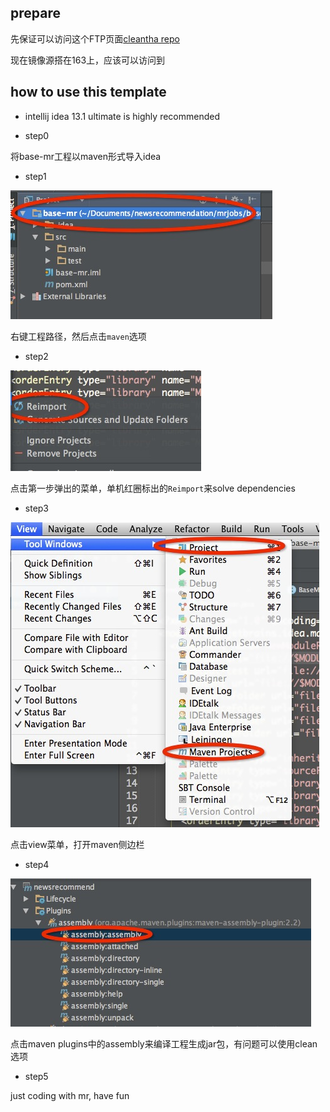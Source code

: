 ## prepare

先保证可以访问这个FTP页面[cleantha repo](http://10.214.161.163:8081/nexus/content/repositories/cleantha/)

现在镜像源搭在163上，应该可以访问到

## how to use this template

* intellij idea 13.1 ultimate is highly recommended

* step0

将base-mr工程以maven形式导入idea

* step1

![cleantha](./snapshots/step0.png)

右键工程路径，然后点击`maven`选项

* step2

![cleantha](./snapshots/step1.png)

点击第一步弹出的菜单，单机红圈标出的`Reimport`来solve dependencies

* step3

![cleantha](./snapshots/step2.png)

点击view菜单，打开maven侧边栏

* step4

![cleantha](./snapshots/step3.png)

点击maven plugins中的assembly来编译工程生成jar包，有问题可以使用clean选项

* step5

just coding with mr, have fun

